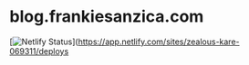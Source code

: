# blog.frankiesanzica.com

[![Netlify Status](https://api.netlify.com/api/v1/badges/73376c82-730e-43fa-aecc-c9ccb4633f81/deploy-status)](https://app.netlify.com/sites/zealous-kare-069311/deploys
